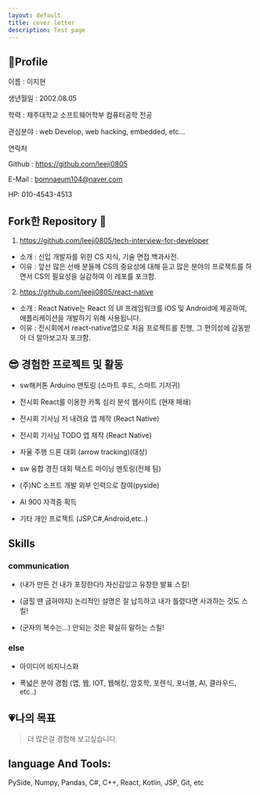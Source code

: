 ```yaml
---
layout: default
title: cover letter
description: Test page
---
```

## 🧑Profile

이름 : 이지현

생년월일 : 2002.08.05

학력 : 제주대학교 소프트웨어학부 컴퓨터공학 전공

관심분야 : web Develop, web hacking, embedded, etc...

연락처

Github : https://github.com/leeji0805

E-Mail : bomnaeum104@naver.com

HP: 010-4543-4513



## Fork한 Repository 📌
1. https://github.com/leeji0805/tech-interview-for-developer
- 소개 : 신입 개발자를 위한 CS 지식, 기술 면접 백과사전.  
- 이유 : 앞선 많은 선배 분들께 CS의 중요성에 대해 듣고 많은 분야의 프로잭트를 하면서 CS의 필요성을 실감하여 이 레포를 포크함.
2. https://github.com/leeji0805/react-native 
- 소개 : React Native는 React 의 UI 프레임워크를 iOS 및 Android에 제공하여, 애플리케이션을 개발하기 위해 사용됩니다.
- 이유 : 전시회에서 react-native앱으로 처음 프로젝트를 진행, 그 편의성에 감동받아 더 알아보고자 포크함.



## 😎 경험한 프로젝트 및 활동
- sw해커톤 Arduino 맨토링 (스마트 후드, 스마트 기저귀)

- 전시회 React를 이용한 카톡 심리 분석 웹사이트 (현재 패쇄) 

- 전시회 기사님 저 내려요 앱 제작 (React Native)

- 전시회 기사님 TODO 앱 제작 (React Native)

- 자율 주행 드론 대회 (arrow tracking)(대상)

- sw 융합 경진 대회 텍스트 마이닝 멘토링(전체 팀)

- (주)NC 소프트 개발 외부 인력으로 참여(pyside)

- AI 900 자격증 획득

- 기타 개인 프로젝트 (JSP,C#,Android,etc..)



## Skills 
### communication
- (내가 만든 건 내가 포장한다!) 자신감있고 유창한 발표 스킬!

- (굽힐 땐 굽혀야지) 논리적인 설명은 잘 납득하고 내가 틀렸다면 사과하는 것도 스킬!

- (군자의 복수는...) 안되는 것은 확실히 말하는 스킬!

### else

- 아이디어 비지니스화

- 폭넓은 분야 경험 (앱, 웹, IOT, 웹해킹, 암호학, 포렌식, 포너블, AI, 클라우드, etc..)


## 💗나의 목표

> 더 많은걸 경험해 보고싶습니다.

## language And Tools:

PySide, Numpy, Pandas, C#, C++, React, Kotlin, JSP, Git, etc
